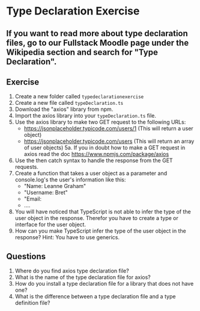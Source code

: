 # Type Declaration Exercise

## If you want to read more about type declaration files, go to our Fullstack Moodle page under the Wikipedia section and search for "Type Declaration". 

## Exercise

1. Create a new folder called `typedeclarationexercise`
2. Create a new file called `typeDeclaration.ts`
3. Download the "axios" library from npm.
4. Import the axios library into your `typeDeclaration.ts` file.
5. Use the axios library to make two GET request to the following URLs: 
    - https://jsonplaceholder.typicode.com/users/1 (This will return a user object)
    - https://jsonplaceholder.typicode.com/users (This will return an array of user objects)
5a. If you in doubt how to make a GET request in axios read the doc https://www.npmjs.com/package/axios
6. Use the then catch syntax to handle the response from the GET requests.
7. Create a function that takes a user object as a parameter and console.log's the user's information like this: 
    - "Name: Leanne Graham"
    - "Username: Bret"
    - "Email:
    - ....
8. You will have noticed that TypeScript is not able to infer the type of the user object in the response. Therefor you have to create a type or interface for the user object.
9. How can you make TypeScript infer the type of the user object in the response? Hint: You have to use generics.

## Questions

1. Where do you find axios type declaration file?
2. What is the name of the type declaration file for axios?
3. How do you install a type declaration file for a library that does not have one?
4. What is the difference between a type declaration file and a type definition file?